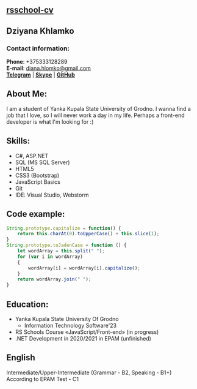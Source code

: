 [rsschool-cv](https://keiraff.github.io/rsschool-cv/)
---------------------

## Dziyana Khlamko

### Contact information:

**Phone**: +375333128289  
**E-mail**: diana.hlomko@gmail.com  
[**Telegram**](https://t.me/KEIRAFF) | [**Skype**](https://join.skype.com/invite/gCqptJk8rdEU) | [**GitHub**](https://github.com/keiraff)    

## About Me:

I am a student of Yanka Kupala State University of Grodno. I wanna find a job that I love, so I will never work a day in my life. Perhaps a front-end developer is what I'm looking for :)

## Skills:

* C#, ASP.NET
* SQL (MS SQL Server)
* HTML5
* CSS3 (Bootstrap)
* JavaScript Basics
* Git
* IDE: Visual Studio, Webstorm  

## Code example:

```javascript
String.prototype.capitalize = function() {
    return this.charAt(0).toUpperCase() + this.slice(1);
}
String.prototype.toJadenCase = function () {
    let wordArray = this.split(" ");
    for (var i in wordArray)
    {
        wordArray[i] = wordArray[i].capitalize();
    }
    return wordArray.join(" ");
}
```

## Education:

* Yanka Kupala State University Of Grodno 
  * Information Technology Software'23  
* RS Schools Course «JavaScript/Front-end» (in progress)
* .NET Development in 2020/2021 in EPAM (unfinished)

## English

Intermediate/Upper-Intermediate (Grammar - B2, Speaking - B1+)  
According to EPAM Test - C1
